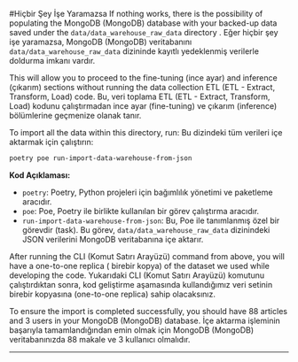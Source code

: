 #Hiçbir Şey İşe Yaramazsa
If nothing works, there is the possibility of populating the MongoDB (MongoDB) database with your backed-up data saved under the `data/data_warehouse_raw_data` directory . 
Eğer hiçbir şey işe yaramazsa, MongoDB (MongoDB) veritabanını `data/data_warehouse_raw_data` dizininde kayıtlı yedeklenmiş verilerle doldurma imkanı vardır.

This will allow you to proceed to the fine-tuning (ince ayar) and inference (çıkarım) sections without running the data collection ETL (ETL - Extract, Transform, Load) code. 
Bu, veri toplama ETL (ETL - Extract, Transform, Load) kodunu çalıştırmadan ince ayar (fine-tuning) ve çıkarım (inference) bölümlerine geçmenize olanak tanır.

To import all the data within this directory, run: 
Bu dizindeki tüm verileri içe aktarmak için çalıştırın:

```bash
poetry poe run-import-data-warehouse-from-json
```

**Kod Açıklaması:**
- `poetry`: Poetry, Python projeleri için bağımlılık yönetimi ve paketleme aracıdır. 
- `poe`: Poe, Poetry ile birlikte kullanılan bir görev çalıştırma aracıdır. 
- `run-import-data-warehouse-from-json`: Bu, Poe ile tanımlanmış özel bir görevdir (task). Bu görev, `data/data_warehouse_raw_data` dizinindeki JSON verilerini MongoDB veritabanına içe aktarır.

After running the CLI (Komut Satırı Arayüzü) command from above, you will have a one-to-one replica ( birebir kopya) of the dataset we used while developing the code. 
Yukarıdaki CLI (Komut Satırı Arayüzü) komutunu çalıştırdıktan sonra, kod geliştirme aşamasında kullandığımız veri setinin birebir kopyasına (one-to-one replica) sahip olacaksınız.

To ensure the import is completed successfully, you should have 88 articles and 3 users in your MongoDB (MongoDB) database.
İçe aktarma işleminin başarıyla tamamlandığından emin olmak için MongoDB (MongoDB) veritabanınızda 88 makale ve 3 kullanıcı olmalıdır.

---

